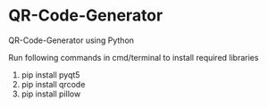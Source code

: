 # QR-Code-Generator
QR-Code-Generator using Python

Run following commands in cmd/terminal to install required libraries 

1. pip install pyqt5
2. pip install qrcode
3. pip install pillow
